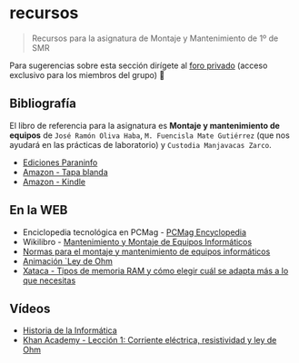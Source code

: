 # recursos

> Recursos para la asignatura de Montaje y Mantenimiento de 1º de SMR

Para sugerencias sobre esta sección dirígete al [foro privado](https://github.com/orgs/1smrIE/discussions) (acceso exclusivo para los miembros del grupo) 🚧

## Bibliografía

El libro de referencia para la asignatura es **Montaje y mantenimiento de equipos** de `José Ramón Oliva Haba`, `M. Fuencisla Mate Gutiérrez` (que nos ayudará en las prácticas de laboratorio) y `Custodia Manjavacas Zarco`.


- [Ediciones Paraninfo](https://www.paraninfo.es/catalogo/9788428340816/montaje-y-mantenimiento-de-equipos-3-%C2%AA-edicion-)
- [Amazon - Tapa blanda](https://www.amazon.es/Montaje-mantenimiento-equipos-3-%C2%AA-edici%C3%B3n/dp/8428340811)
- [Amazon - Kindle](https://www.amazon.es/Montaje-mantenimiento-equipos-edici%C3%B3n-2019-ebook/dp/B07WPPJYT5)

## En la WEB

- Enciclopedia tecnológica en PCMag - [PCMag Encyclopedia](https://www.pcmag.com/encyclopedia)
- Wikilibro - [Mantenimiento y Montaje de Equipos Informáticos](https://es.wikibooks.org/wiki/Mantenimiento_y_Montaje_de_Equipos_Inform%C3%A1ticos)
- [Normas para el montaje y mantenimiento de equipos informáticos](https://www.eniun.com/normas-montaje-mantenimiento-equipos-informaticos/)
- [Animación `Ley de Ohm](https://phet.colorado.edu/sims/html/ohms-law/latest/ohms-law_all.html)
- [Xataca - Tipos de memoria RAM y cómo elegir cuál se adapta más a lo que necesitas](https://www.xataka.com/basics/tipos-memoria-ram-como-elegir-cual-se-adapta-a-que-necesitas)

## Vídeos

- [Historia de la Informática](https://youtu.be/6sTPEtzNIsA?si=7xH0Cxx1pmHopB80)
- [Khan Academy - Lección 1: Corriente eléctrica, resistividad y ley de Ohm](https://es.khanacademy.org/science/ap-physics-1/ap-circuits-topic/current-ap/v/circuits-part-1)
